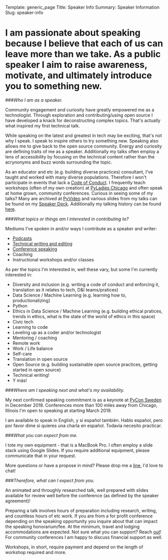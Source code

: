 Template: generic_page
Title: Speaker Info
Summary: Speaker Information 
Slug: speaker-info

# I am passionate about speaking because I believe that each of us can leave more than we take. As a public speaker I aim to raise awareness, motivate, and ultimately introduce you to something new.

###_Who I am as a speaker._

Community engagement and curiosity have greatly empowered me as a technologist. Through exploration and contributing/using open source I have developed a knack for deconstructing complex topics. That's actually what inspired my first technical talk. 

While speaking on the latest and greatest in tech may be exciting, that's not why I speak. I speak to inspire others to try something new. Speaking also allows me to give back to the open source community. Energy and curiosity are defining traits of me as a speaker. Additionally my talks often employ a lens of accessibility by focusing on the technical content rather than the acrynonyms and buzz words surrounding the topic.

As an educator and etc (e.g. building diverse practices) consultant, I've taught and worked with many diverse populations. Therefore I won't participate in events that lack a [Code of Conduct](https://www.ashedryden.com/blog/codes-of-conduct-101-faq). I frequently teach workshops (often of my own creation) at [PyLadies Chicago](https://www.meetup.com/Chicago-PyLadies/events/253170166/) and often speak at home grown, community conferences. Curious in seeing some of my talks? Many are archived at [PyVideo](https://pyvideo.org/speaker/lorena-mesa.html) and various slides from my talks can be found on my [Speaker Deck](https://speakerdeck.com/lorenanicole). Additionally my talking history can be found [here](/talks.html).

###_What topics or things am I interested in contributing to?_

Mediums I've spoken in and/or ways I contribute as a speaker and writer:

- [Podcasts](/talks.html#podcasts)
- [Technical writing and editing](/talks.html#writing)
- [Conference speaking](/talks.html#conferences)
- Coaching
- Instructional workshops and/or classes

As per the topics I'm interested in, well these vary, but some I'm currently interested in:

- Diversity and inclusion (e.g. writing a code of conduct and enforcing it, translation as it relates to tech, D&I teams/pratices)
- Data Science / Machine Learning (e.g. learning how to, productionalizing)
- Python 
- Ethics in Data Science / Machine Learning (e.g. building ethical pratices, trends in ethics, what is the state of the world of ethics in this space)
- Civic tech
- Learning to code
- Leveling up as a coder and/or technologist
- Mentoring / coaching
- Remote work 
- Work / Life balance
- Self-care
- Translation in open source
- Open Source (e.g. building sustainable open source practices, getting started in open source)
- Technical writing!
- Y más!

###_Where am I speaking next and what's my availability._ 

My next confirmed speaking commitment is as a keynote at [PyCon Sweden](http://pycon.se) in December 2018. Conferences more than 100 miles away from Chicago, Illinois I'm open to speaking at starting March 2019.

I am available to speak in English, y sí español también. Hablo español, pero por favor dime si quieres una charla en español. Todavía necesito practicar.

###_What you can expect from me._

I tote my own equipment - that is a MacBook Pro. I often employ a slide stack using Google Slides. If you require additional equipment, please communicate that in your request. 

More questions or have a propose in mind? Please drop me a [line](mailto:me@lorenamesa.com?subject=Speaking+Inquiry), I'd love to chat!

###_Therefore, what can I expect from you._

An animated and throughly researched talk, well prepared with slides available for review well before the conference (as defined by the speaker agreement)!

Preparing a talk involves hours of preparation including research, writing, and countless hours of etc work. If you are from a for profit conference depending on the speaking opportunity you inquire about that can impact the speaking honorarium/fee. At the minimum, travel and lodging accommodations are expected. Not sure what you can support? Reach [out](mailto:me@lorenamesa.com?subject=Speaking+Inquiry)! For community conferences I am happy to discuss financial support as well. 

Workshops, in short, require payment and depend on the length of workshop required and more. 





